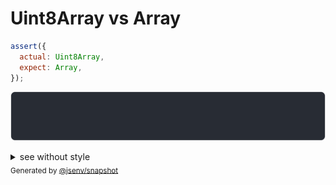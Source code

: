 # Uint8Array vs Array

```js
assert({
  actual: Uint8Array,
  expect: Array,
});
```

![img](throw.svg)

<details>
  <summary>see without style</summary>

```console
AssertionError: actual and expect are different

actual: Uint8Array
expect: Array
```

</details>


<sub>
  Generated by <a href="https://github.com/jsenv/core/tree/main/packages/independent/snapshot">@jsenv/snapshot</a>
</sub>